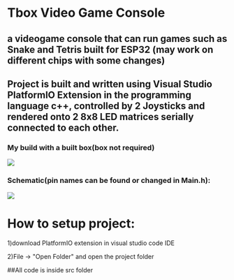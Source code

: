 # Tbox Video Game Console

## a videogame console that can run games such as Snake and Tetris built for ESP32 (may work on different chips with some changes)

## Project is built and written using Visual Studio PlatformIO Extension in the programming language c++, controlled by 2 Joysticks and rendered onto 2 8x8 LED matrices serially connected to each other.

### My build with a built box(box not required)

![](https://media.discordapp.net/attachments/813918986022420505/1259245330428592270/20240706_223050.jpg?ex=668afb1a&is=6689a99a&hm=9c10e0cf67187f3f582e1af4bceb4d9e16d2f7cd8d262d6c850fe60401128903&=&format=webp&width=512&height=683)

### Schematic(pin names can be found or changed in Main.h):

![](https://cdn.discordapp.com/attachments/813918986022420505/1259250255547990077/TboxSchematic.png?ex=668affb0&is=6689ae30&hm=efd8cd73df257ad40a8bfb032a0782bd76de7687c804e20bc925214f1759d9c9&)

# How to setup project:

1)download PlatformIO extension in visual studio code IDE

2)File -> "Open Folder" and open the project folder

##All code is inside src folder
